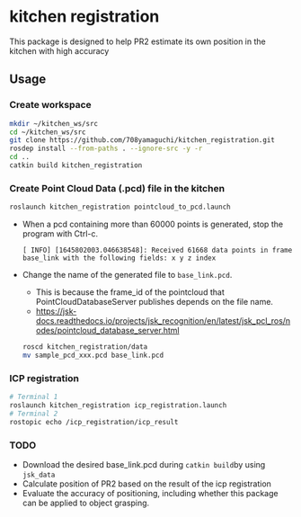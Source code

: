 # kitchen registration

This package is designed to help PR2 estimate its own position in the kitchen with high accuracy

## Usage

### Create workspace

```bash
mkdir ~/kitchen_ws/src
cd ~/kitchen_ws/src
git clone https://github.com/708yamaguchi/kitchen_registration.git
rosdep install --from-paths . --ignore-src -y -r
cd ..
catkin build kitchen_registration
```

### Create Point Cloud Data (.pcd) file in the kitchen

```bash
roslaunch kitchen_registration pointcloud_to_pcd.launch
```

- When a pcd containing more than 60000 points is generated, stop the program with Ctrl-c.
  ```
  [ INFO] [1645802003.046638548]: Received 61668 data points in frame base_link with the following fields: x y z index
  ```

- Change the name of the generated file to `base_link.pcd`.
  - This is because the frame_id of the pointcloud that PointCloudDatabaseServer publishes depends on the file name.
  - https://jsk-docs.readthedocs.io/projects/jsk_recognition/en/latest/jsk_pcl_ros/nodes/pointcloud_database_server.html

  ```bash
  roscd kitchen_registration/data
  mv sample_pcd_xxx.pcd base_link.pcd
  ```

### ICP registration

```bash
# Terminal 1
roslaunch kitchen_registration icp_registration.launch
# Terminal 2
rostopic echo /icp_registration/icp_result
```

### TODO

- Download the desired base_link.pcd during `catkin build`by using `jsk_data`
- Calculate position of PR2 based on the result of the icp registration
- Evaluate the accuracy of positioning, including whether this package can be applied to object grasping.
